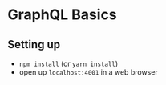 # GraphQL Basics

## Setting up

* `npm install` (or `yarn install`)
* open up `localhost:4001` in a web browser